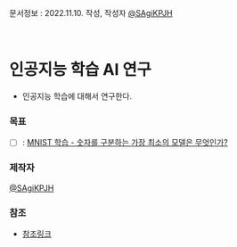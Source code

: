문서정보 : 2022.11.10. 작성, 작성자 [@SAgiKPJH](https://github.com/SAgiKPJH)

<br>

# 인공지능 학습 AI 연구

- 인공지능 학습에 대해서 연구한다.


### 목표
- [ ] : [MNIST 학습 - 숫자를 구분하는 가장 최소의 모델은 무엇인가?](https://github.com/SagiK-Repository/AI_-Learning_Experiment/blob/main/%EC%97%B0%EA%B5%AC%ED%8F%B4%EB%8D%94/MNIST%20%ED%95%99%EC%8A%B5%20%EC%97%B0%EA%B5%AC.md)


### 제작자
[@SAgiKPJH](https://github.com/SAgiKPJH)

### 참조

- [참조링크](참조링크)
